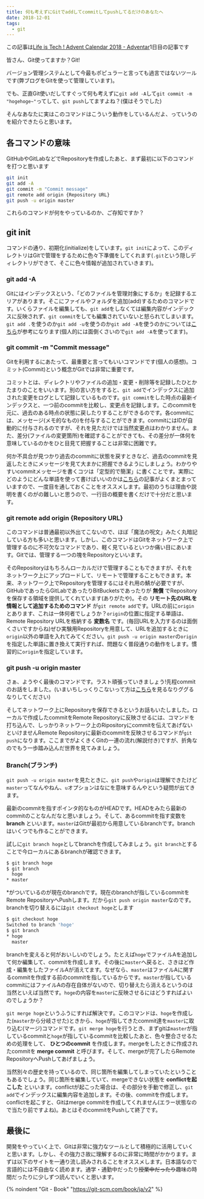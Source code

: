 ```yaml
---
title: 何も考えずにGitでaddしてcommitしてpushしてるだけのあなたへ
date: 2018-12-01
tags:
  - git
---
```

この記事は[Life is Tech ! Advent Calendar 2018 - Adventar](https://adventar.org/calendars/3003)1日目の記事です

皆さん、Git使ってますか？Git!

バージョン管理システムとして今最もポピュラーと言っても過言ではないツールです(弊ブログをGitを使って管理しています)。

でも、正直Git使いだしてすぐって何も考えずに`git add -A`して`git commit -m "hogehoge~"`ってして、`git push`してますよね？(僕はそうでした)

そんなあなたに実はこのコマンドはこういう動作をしているんだよ、っていうのを紹介できたらと思います。

## 各コマンドの意味

GitHubやGitLabなどでRepositoryを作成したあと、まず最初に以下のコマンドを打つと思います

```sh
git init
git add -A
git commit -m "Commit message"
git remote add origin {Repository URL}
git push -u origin master
```

これらのコマンドが何をやっているのか、ご存知ですか？

## git init

コマンドの通り、初期化(initialize)をしています。`git init`によって、このディレクトリはGitで管理をするために色々下準備をしてくれます(`.git`という隠しディレクトリができて、そこに色々情報が追加されていきます)。

### git add -A

Gitにはインデックスという、「どのファイルを管理対象にするか」を記録するエリアがあります。そこにファイルやフォルダを追加(add)するためのコマンドです。いくらファイルを編集しても、`git add`をしなくては編集内容がインデックスに反映されず、`git commit`をしても編集されていないと怒られてしまいます。`git add .`を使うのか`git add -u`を使うのか`git add -A`を使うのかについては[こちら](https://qiita.com/YusukeHigaki/items/06e38eec96387d408780)が参考になります(個人的には面倒くさいので`git add -A`を使ってます)。

### git commit -m "Commit message"

Gitを利用するにあたって、最重要と言ってもいいコマンドです(個人の感想)。コミット(Commit)という概念がGitでは非常に重要です。

コミットとは、ディレクトリやファイルの追加・変更・削除等を記録したひとかたまりのことをいいます。別の言い方をすると、`git add`でインデックスに追加された変更をログとして記録しているものです。`git commit`をした時点の最新インデックスと、一つ前のcommitを比較し、変更点を記録します。このcommitを元に、過去のある時点の状態に戻したりすることができるのです。各commitには、メッセージ(メモ的なもの)を付与することができます。commitにはIDが自動的に付与されるのですが、それを見ただけでは当然変更点はわかりません。また、差分(ファイルの変更箇所)を確認することができても、その差分が一体何を意味しているのかをひと目見て把握することは非常に困難です。

何か不具合が見つかり過去のcommitに状態を戻すときなど、過去のcommitを見返したときにメッセージを見て大まかに把握できるようにしましょう。わかりやすいcommitメッセージを書くコツは「定型的で簡潔」に書くことです。実際にどのようにどんな単語を使って書けばいいのかは[こちら](https://qiita.com/itosho/items/9565c6ad2ffc24c09364)の記事がよくまとまっていますので、一度目を通しておくことをオススメします。最初のうちは理由や説明を書くのがの難しいと思うので、一行目の概要を書くだけで十分だと思います。

### git remote add origin {Repository URL}

このコマンドは普通最初以外出てこないので、ほぼ「魔法の呪文」みたく丸暗記している方も多いと思います。しかし、このコマンドはGitをネットワーク上で管理するのに不可欠なコマンドであり、軽く見ているといつか痛い目にあいます。Gitでは、管理する一つの塊をRepositoryといいます。

そのRepositoryはもちろんローカルだけで管理することもできますが、それをネットワーク上にアップロードして、リモートで管理することもできます。本来、ネットワーク上でRepositoryを管理するにはそれ用の鯖が必要ですが、GitHubであったらGitLabであったりBitBucketsであったりが __無償__ でRepositoryを保存する領域を提供してくれています(ありがたや)。その __リモート先のURLを情報として追加するためのコマンド__ が`git remote add`です。URLの前に`origin`とあります、これは一体何者でしょうか？`origin`の位置に指定する単語は、Remote Repository URLを格納する __変数名__ です。(毎回URLを入力するのは面倒くさいですからね)ぜひ実験用Repositoryを用意して、URLを追加するときに`origin`以外の単語を入れてみてください。`git push -u origin master`の`origin`を指定した単語に置き換えて実行すれば、問題なく普段通りの動作をします。慣習的に`origin`を指定しています。

### git push -u origin master

さぁ、ようやく最後のコマンドです。ラスト頑張っていきましょう!先程commitのお話をしました。(いまいちしっくりこないって方は[こちら](https://backlog.com/ja/git-tutorial/intro/intro1_3.html)を見るなりググるなりしてください)

そしてネットワーク上にRepositoryを保存できるというお話もいたしました。ローカルで作成したcommitをRemote Repositoryに反映させるには、コマンドを打ち込んで、しっかりネットワーク上のRipositoryにcommitを伝えてあげないといけませんRemote Repositoryに最新のcommitを反映させるコマンドが`git push`になります。ここまでがよくきくGitの一連の流れ(解説付き)ですが、折角なのでもう一歩踏み込んだ世界を見てみましょう。

### Branch(ブランチ)

`git push -u origin master`を見たときに、`git push`や`origin`は理解できたけど`master`ってなんやねん、`u`オプションはなにを意味するんやという疑問が出てきます。

最新のcommitを指すポインタ的なものがHEADです。HEADをみたら最新のcommitのことなんだなと思いましょう。そして、あるcommitを指す変数を __branch__ といいます。`master`はGitが最初から用意しているbranchです。branchはいくつでも作ることができます。

試しに`git branch hoge`としてbranchを作成してみましょう。`git branch`とすることで今ローカルにあるbranchが確認できます。

```sh
$ git branch hoge
$ git branch
  hoge
* master
```

*がついているのが現在のbranchです。現在のbranchが指しているcommitをRemote RepositoryへPushします。だから`git push origin master`なのです。branchを切り替えるには`git checkout hoge`とします

```sh
$ git checkout hoge
Switched to branch 'hoge'
$ git branch
* hoge
  master
```

branchを変えると何がおいしいのでしょう。たとえば`hoge`でファイルAを追加して何か編集して、commitを作成します。その後に`master`へ戻ると、さきほど作成・編集をしたファイルAが消えてます。なぜなら、`master`はファイルAに関するcommitを作成する前のcommitを指しているからです。`master`が指しているcommitにはファイルAの存在自体がないので、切り替えたら消えるというのは当然といえば当然です。`hoge`の内容を`master`に反映させるにはどうすればよいのでしょうか？

`git merge hoge`というふうにすれば解決です。このコマンドは、`hoge`を作成した(`master`から分岐させた)ときから、`hoge`が指してきたcommit達を`master`に取り込む(マージ)コマンドです。`git merge hoge`を行うとき、まずgitは`master`が指しているcommitと`hoge`が指しているcommitを比較したあと、色々整合させるための処理をして、 __ひとつのcommit__ を作成します。mergeをしたときに作成されたcommitを __merge commit__ と呼びます。そして、mergeが完了したらRemote RepositoryへPushしてあげましょう。

当然別々の歴史を持っているので、同じ箇所を編集してしまっていたということもあるでしょう。同じ箇所を編集していて、mergeできない状態を __conflictを起こした__ といいます。conflictが起こった場合は、その部分を手動で修正し、`git add`でインデックスに編集内容を追加します。その後、commitを作成します。conflictを起こすと、Gitはmerge commitを作成してくれません(エラー状態なので当たり前ですよね)。あとはそのcommitをPushして終了です。

## 最後に

開発をやっていく上で、Gitは非常に強力なツールとして積極的に活用していくと思います。しかし、その強力さ故に理解するのに非常に時間がかかります。まずは以下のサイトを一通り流し読みされることをオススメします。日本語なので言語的には不自由なく読めます。通学・通勤中だったり~~授業中だったり~~趣味の時間だったりに少しずつ読んでいくと思います。

{% noindent "Git - Book" "https://git-scm.com/book/ja/v2" %}
